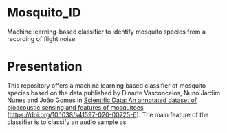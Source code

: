 # Mosquito_ID
Machine learning-based classifier to identify mosquito species from a recording of flight noise.

# Presentation
This repository offers a machine learning based classifier of mosquito species based on the data published by Dinarte Vasconcelos, Nuno Jardim Nunes and João Gomes in [Scientific Data: An annotated dataset of bioacoustic sensing and features of mosquitoes](https://www.nature.com/articles/s41597-020-00725-6) (https://doi.org/10.1038/s41597-020-00725-6). The main feature of the classifier is to classify an audio sample as 
